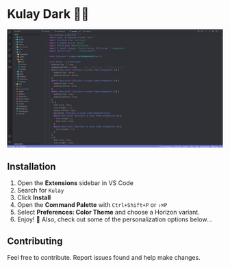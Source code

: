 # Kulay Dark 🦹‍♂️

![Screen Preview](React.png)

## Installation

1. Open the **Extensions** sidebar in VS Code
2. Search for `Kulay`
3. Click **Install**
4. Open the **Command Palette** with `Ctrl+Shift+P` or `⇧⌘P`
5. Select **Preferences: Color Theme** and choose a Horizon variant.
6. Enjoy! 🎉 Also, check out some of the personalization options below...

## Contributing

Feel free to contribute. Report issues found and help make changes.